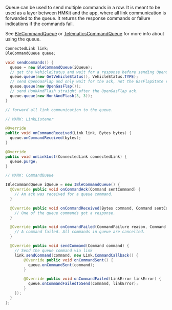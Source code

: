 Queue can be used to send multiple commands in a row. It is meant to be used as a layer between HMKit and the app, where all link communication is forwarded to the queue. It returns the response commands or failure indications if the commands fail.

See [BleCommandQueue](https://github.com/highmobility/hm-android-bluetooth-auto-api-explorer/blob/master/sandboxui/src/main/java/com/highmobility/queue/BleCommandQueue.java) or [TelematicsCommandQueue](https://github.com/highmobility/hm-android-bluetooth-auto-api-explorer/blob/master/sandboxui/src/main/java/com/highmobility/queue/TelematicsCommandQueue.java) for more info about using the queue.

```java
ConnectedLink link;
BleCommandQueue queue;

void sendCommands() {
  queue = new BleCommandQueue(iQueue);
  // get the VehicleStatus and wait for a response before sending OpenGasFlap.
  queue.queue(new GetVehicleStatus(), VehicleStatus.TYPE); 
  // send OpenGasFlap and only wait for the ack, not the GasFlapState response.
  queue.queue(new OpenGasFlap());
  // send HonkAndFlash straight after the OpenGasFlap ack.
  queue.queue(new HonkAndFlash(3, 3));
}

// forward all link communication to the queue.

// MARK: LinkListener

@Override
public void onCommandReceived(Link link, Bytes bytes) {
  queue.onCommandReceived(bytes);
}

@Override
public void onLinkLost(ConnectedLink connectedLink) {
  queue.purge;
}

// MARK: CommandQueue

IBleCommandQueue iQueue = new IBleCommandQueue() {
  @Override public void onCommandAck(Command sentCommand) {
    // An ack was received for a queue command.
  }

  @Override public void onCommandReceived(Bytes command, Command sentCommand) {
    // One of the queue commands got a response.
  }

  @Override public void onCommandFailed(CommandFailure reason, Command sentCommand) {
    // A command failed. All commands in queue are cancelled.
  }

  @Override public void sendCommand(Command command) {
    // Send the queue command via link 
    link.sendCommand(command, new Link.CommandCallback() {
        @Override public void onCommandSent() {
          queue.onCommandSent(command);
        }

        @Override public void onCommandFailed(LinkError linkError) {
          queue.onCommandFailedToSend(command, linkError);
        }
    });
  }
};
```
